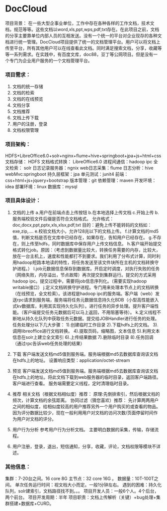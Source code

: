 # DocCloud
项目背景：
在一些大型企事业单位，工作中存在各种各样的工作文档，技术文档，规范等等。这些文档以word,xls,ppt,wps,pdf,txt存在。在此项目之前，文档的分享主要靠单位内部人员的互相发送。没有一个统一的平台对企业现存的各种文档进行统一管理。DocCloud项目提供了统一的文档管理平台。用户可以将文档上传至平台，所有其他用户可以在线查看此文档。同时满足搜索文档，分享，收藏等等一系列需求。在实践中，有百度文库，doc88，豆丁等公网项目。但是没有一个专门为企业用户服务的一个文档管理平台。
### 项目需求：
1. 文档的统一存储
2. 文档的检索
3. 文档的在线预览
4. 文档分享
5. 文档推荐
6. 文档上传下载
7. 用户的注册，登录
8. 文档权限管理
### 项目架构：
HDFS+LibreOffice6.0+solr+nginx+flume+hive+springboot+jpa+js+html+css
文档存储： HDFS
文档格式转换： LibreOffice6.0
进程间通信：hadoop ipc
全文检索： solr
日志记录服务器：ngnix
web日志采集：flume
日志分析：hive
webMvc:springboot
持久层框架：jpa
单元测试：junit4
前端：css+html+js+jquery+bootstrap
版本管理：git
依赖管理：maven
开发环境：idea
部署环境：linux
数据库：mysql
### 项目具体设计：
1. 文档的上传
		a.用户在前端点击上传按钮
		b.在本地选择上传文档
		c.开始上传
		b.服务端校验文件后缀是否符合文档格式。
			允许格式：doc,docx,ppt,pptx,xls,xlsx,pdf,txt
			目的：避免上传不能转码的文档如：exe,zip,….
		e.校验文档大小，允许128兆以下的文档上传。
		f.计算文档的md5值，判断文档是否在文库中已经存在，如果存在，告知用户已经存在。
		g.不存在，则上传至hdfs，同时数据库中保存用户上传文档信息。
		h.客户端开始提交格式转化job。原因：（考虑到数据量比较大，转换任务需要的内存，比较大，放在一台主机上，速度和性能都打不到要求。我们利用了分布式计算，同时利用hadoop短路本地读的特性，将任务发送至该文件块所在主机的文档转换守护进程。）
		I.job元数据信息保存到数据库。开启定时调度，对执行失败的任务（网络失败，内存溢出，节点故障）再次提交到集群运行。提交的方式采用hadoop ipc。提交过程中，需要将job信息序列化。（需要实现hadoop writable接口）
		j.定义文档转换守护进程。专门用来处理本节点上的文档转换（在线预览，全文检索）。该进程是hadoop ipc的服务端。客户端（web）发送rpc请求到服务端，服务端将任务元数据信息持久化BDB（小型高性能嵌入式kv数据库，利用其实现持久化队列）。进行任务的异步处理。提升客户端性能。（客户端提交任务元数据后可以马上返回，不用阻塞等待）。
		k.定义线程不断地从持久化队列中获取任务元数据。提交给JOBHandler进行任务的处理。任务处理分以下几大步骤：
	1).创建临时工作目录
	2).下载hdfs上的文档。
	3).调用libreoffice进行文档转换。
	4).提取页码，缩略图，文本信息
	5).利用文本信息在solr上建立全文索引
	6).上传结果数据
	7).删除临时目录
	8).任务回调（通过rpc告诉web任务处理的结果）
2. 下载
	客户端发送文档md5值到服务端。服务端根据md5去数据库查询该文档在hdfs上的地址。
设置响应类型：application/octet-stream
3. 预览
	客户端发送文档md5值到服务端。服务端根据md5去数据库查询该文档在hdfs上的地址。将此文档下载到web服务器的临时目录，返回客户端路径。客户端进行查看。
	服务端需要定义线程，定时清理临时目录。
4. 推荐
	相关文档（根据文档相似度）推荐：
		原理:先倒排索引，然后根据文档的频次，计算文档的余弦距离。
	协同过滤（猜您喜欢）推荐：
		先计算两两用户之间的相似度，给相似度较高的用户推荐另外一个用户购买的或查看的物品。
	因为评分数据比较少，现在一般利用用户对文档的访问次数/页面停留时间作为用户对文档的评分。
	
5. 用户行为分析
	参考用户行为分析文档。
	主要明白数据的采集，传输，存储流程。
	
6. 用户注册，登录，退出，短信通知，分享，收藏，评论，文档权限等模块不详述。

### 其他信息：
集群：7-20台之间。16 core 8G   主节点：32 core 16G 。
	数据量：10T-100T之间。
	单次任务运行时间：视文档大小而定。一般1分钟左右。
	遇到的困难：持久化队列，solr建索引，文档路径找不到。。。
	项目开发人员：一般6个人。4个后台，两个前台。
	项目开发周期：半年
	项目职责：文档上传解析（关键）+bug处理+集群搭建+数据库+CURD。

	

